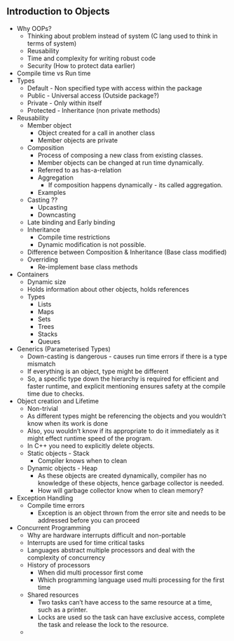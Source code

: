 ## Introduction to Objects

* Why OOPs?
    * Thinking about problem instead of system (C lang used to think in terms of system)
    * Reusability
    * Time and complexity for writing robust code
    * Security (How to protect data earlier)
* Compile time vs Run time
* Types
    * Default - Non specified type with access within the package
    * Public - Universal access (Outside package?)
    * Private - Only within itself
    * Protected - Inheritance (non private methods)
* Reusability
    * Member object
        * Object created for a call in another class
        * Member objects are private
    * Composition
        * Process of composing a new class from existing classes.
        * Member objects can be changed at run time dynamically.
        * Referred to as has-a-relation
        * Aggregation
            * If composition happens dynamically - its called aggregation.
        * Examples
    * Casting ??
        * Upcasting
        * Downcasting
    * Late binding and Early binding
    * Inheritance
        * Compile time restrictions
        * Dynamic modification is not possible.
    * Difference between Composition & Inheritance (Base class modified)
    * Overriding
        * Re-implement base class methods
* Containers
    * Dynamic size
    * Holds information about other objects, holds references
    * Types
        * Lists
        * Maps
        * Sets
        * Trees
        * Stacks
        * Queues
* Generics (Parameterised Types)
    * Down-casting is dangerous - causes run time errors if there is a type mismatch
    * If everything is an object, type might be different
    * So, a specific type down the hierarchy is required for efficient and faster runtime, and explicit mentioning ensures safety at the compile time due to checks.
* Object creation and Lifetime
    * Non-trivial
    * As different types might be referencing the objects and you wouldn’t know when its work is done
    * Also, you wouldn’t know if its appropriate to do it immediately as it might effect runtime speed of the program.
    * In C++ you need to explicitly delete objects.
    * Static objects - Stack
        * Compiler knows when to clean
    * Dynamic objects - Heap
        * As these objects are created dynamically, compiler has no knowledge of these objects, hence garbage collector is needed.
        * How will garbage collector know when to clean memory?
* Exception Handling
    * Compile time errors 
        * Exception is an object thrown from the error site and needs to be addressed before you can proceed
* Concurrent Programming
    * Why are hardware interrupts difficult and non-portable
    * Interrupts are used for time critical tasks
    * Languages abstract multiple processors and deal with the complexity of concurrency
    * History of processors
        * When did multi processor first come
        * Which programming language used multi processing for the first time
    * Shared resources
        * Two tasks can’t have access to the same resource at a time, such as a printer.
        * Locks are used so the task can have exclusive access, complete the task and release the lock to the resource.
    * 
